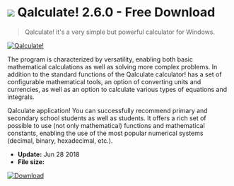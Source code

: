 # ![](https://cdn.softexe.net/static/icon/win.gif) Qalculate! 2.6.0 - Free Download

> Qalculate! it's a very simple but powerful calculator for Windows.

[![Qalculate!](https://gallery.dpcdn.pl/imgc/Tools/83339/g_-_420x350_1.5_-_x4dc627a0-9321-4ffb-b531-4e80e0c1510c.png)](https://softexe.net/win/business/calculators/qalculate:pRRgR.html)

The program is characterized by versatility, enabling both basic mathematical calculations as well as solving more complex problems. In addition to the standard functions of the Qalculate calculator! has a set of configurable mathematical tools, an option of converting units and currencies, as well as an option to calculate various types of equations and integrals.
 
 Qalculate application! You can successfully recommend primary and secondary school students as well as students. It offers a rich set of possible to use (not only mathematical) functions and mathematical constants, enabling the use of the most popular numerical systems (decimal, binary, hexadecimal, etc.).


- **Update:** Jun 28 2018
- **File size:** 

[![Download](https://cdn.softexe.net/static/img/download.png)](https://softexe.net/win/business/calculators/qalculate:pRRgR.html)

